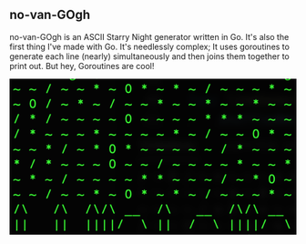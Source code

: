## no-van-GOgh 

no-van-GOgh is an ASCII Starry Night generator written in Go. It's also the first thing I've made with Go. It's needlessly complex; It uses goroutines to generate each line (nearly) simultaneously and then joins them together to print out. But hey, Goroutines are cool! 

![Image of no-van-GOgh output](no-van-GOgh-screenshot.png)



